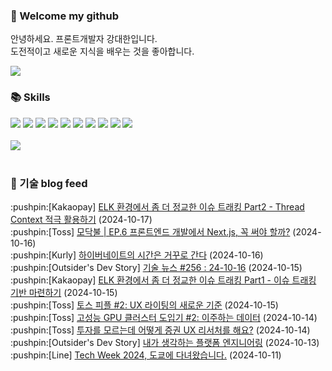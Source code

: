 ### 👋 Welcome my github

안녕하세요. 프론트개발자 강대한입니다.
<br>
도전적이고 새로운 지식을 배우는 것을 좋아합니다.

<!--
![header](https://capsule-render.vercel.app/api?type=Waving&color=auto&height=300&section=header&text=Welcome&fontAlignY=40&desc=KangDaeHan%20github%20&descSize=20&descAlignY=55&animation=fadeIn&fontSize=90)

**KangDaeHan/KangDaeHan** is a ✨ _special_ ✨ repository because its `README.md` (this file) appears on your GitHub profile.

Here are some ideas to get you started:

- 🔭 I’m currently working on ...
- 🌱 I’m currently learning ...
- 👯 I’m looking to collaborate on ...
- 🤔 I’m looking for help with ...
- 💬 Ask me about ...
- 📫 How to reach me: ...
- 😄 Pronouns: ...
- ⚡ Fun fact: ...
-->

<a href="https://twinfamily.github.io" target="_blank"><img src="https://img.shields.io/badge/Blog-121D33?style=flat-square&logo=blogger&logoColor=ffffff"/></a>

### :books: Skills
<a href="#" target="_blank"><img src="https://img.shields.io/badge/React-61DAFB?style=flat-square&logo=react&logoColor=ffffff"/></a>
<a href="#" target="_blank"><img src="https://img.shields.io/badge/Html5-E34F26?style=flat-square&logo=html5&logoColor=ffffff"/></a>
<a href="#" target="_blank"><img src="https://img.shields.io/badge/Javascript-F7DF1E?style=flat-square&logo=javascript&logoColor=ffffff"/></a>
<a href="#" target="_blank"><img src="https://img.shields.io/badge/Cssmodules-000000?style=flat-square&logo=cssmodules&logoColor=ffffff"/></a>
<a href="#" target="_blank"><img src="https://img.shields.io/badge/Node.js-339933?style=flat-square&logo=nodedotjs&logoColor=ffffff"/></a>
<a href="#" target="_blank"><img src="https://img.shields.io/badge/Typescript-3178C6?style=flat-square&logo=typescript&logoColor=ffffff"/></a>
<a href="#" target="_blank"><img src="https://img.shields.io/badge/Git-F05032?style=flat-square&logo=git&logoColor=ffffff"/></a>
<a href="#" target="_blank"><img src="https://img.shields.io/badge/Gitlab-FC6D26?style=flat-square&logo=gitlab&logoColor=ffffff"/></a>
<a href="#" target="_blank"><img src="https://img.shields.io/badge/Webpack-8DD6F9?style=flat-square&logo=webpack&logoColor=ffffff"/></a>
<a href="#" target="_blank"><img src="https://img.shields.io/badge/Vite-646CFF?style=flat-square&logo=vite&logoColor=ffffff"/></a>
<br><br>
<img src="https://github-readme-stats.vercel.app/api/top-langs/?username=KangDaeHan&layout=compact">
<br><br>
### :round_pushpin: 기술 blog feed
<!-- BLOG-POST-LIST:START --><div>:pushpin:[Kakaopay] <a target="_blank" href="https://tech.kakaopay.com/post/podo-elk-threadcontext-part-2/">ELK 환경에서 좀 더 정교한 이슈 트래킹 Part2 - Thread Context 적극 활용하기</a> (2024-10-17)</div><div>:pushpin:[Toss] <a target="_blank" href="https://toss.tech/article/firesidechat_frontend_6">모닥불 | EP.6 프론트엔드 개발에서 Next.js, 꼭 써야 할까?</a> (2024-10-16)</div><div>:pushpin:[Kurly] <a target="_blank" href="http://thefarmersfront.github.io/blog/fix-hibernate-localtime-bug/">하이버네이트의 시간은 거꾸로 간다</a> (2024-10-16)</div><div>:pushpin:[Outsider's Dev Story] <a target="_blank" href="https://blog.outsider.ne.kr/1737">기술 뉴스 #256 : 24-10-16</a> (2024-10-15)</div><div>:pushpin:[Kakaopay] <a target="_blank" href="https://tech.kakaopay.com/post/podo-elk-threadcontext-part-1/">ELK 환경에서 좀 더 정교한 이슈 트래킹 Part1 - 이슈 트래킹 기반 마련하기</a> (2024-10-15)</div><div>:pushpin:[Toss] <a target="_blank" href="https://toss.tech/article/toss-people-2">토스 피플 #2: UX 라이팅의 새로운 기준</a> (2024-10-15)</div><div>:pushpin:[Toss] <a target="_blank" href="https://toss.tech/article/securities_llm_2">고성능 GPU 클러스터 도입기 #2: 이주하는 데이터</a> (2024-10-14)</div><div>:pushpin:[Toss] <a target="_blank" href="https://toss.tech/article/new-uxresearch-invest">투자를 모르는데 어떻게 증권 UX 리서처를 해요?</a> (2024-10-14)</div><div>:pushpin:[Outsider's Dev Story] <a target="_blank" href="https://blog.outsider.ne.kr/1736">내가 생각하는 플랫폼 엔지니어링</a> (2024-10-13)</div><div>:pushpin:[Line] <a target="_blank" href="https://techblog.lycorp.co.jp/ko/visiting-tokyo-for-tech-week-2024">Tech Week 2024, 도쿄에 다녀왔습니다.</a> (2024-10-11)</div><!-- BLOG-POST-LIST:END -->

<!-- ![Anurag's GitHub stats](https://github-readme-stats.vercel.app/api?username=KangDaeHan&show_icons=true&theme=radical) -->
